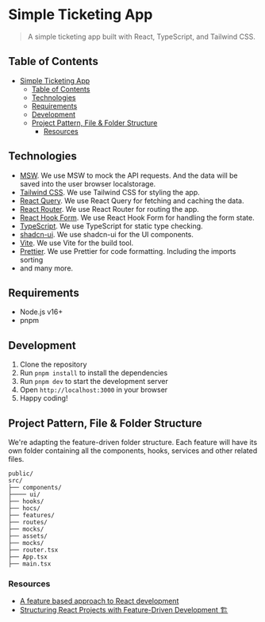 # Simple Ticketing App

> A simple ticketing app built with React, TypeScript, and Tailwind CSS.


## Table of Contents

- [Simple Ticketing App](#simple-ticketing-app)
  - [Table of Contents](#table-of-contents)
  - [Technologies](#technologies)
  - [Requirements](#requirements)
  - [Development](#development)
  - [Project Pattern, File \& Folder Structure](#project-pattern-file--folder-structure)
    - [Resources](#resources)

## Technologies

- [MSW](https://mswjs.io/). We use MSW to mock the API requests. And the data will be saved into the user browser localstorage.
- [Tailwind CSS](https://tailwindcss.com/). We use Tailwind CSS for styling the app.
- [React Query](https://react-query.tanstack.com/). We use React Query for fetching and caching the data.
- [React Router](https://reactrouter.com/). We use React Router for routing the app.
- [React Hook Form](https://react-hook-form.com/). We use React Hook Form for handling the form state.
- [TypeScript](https://www.typescriptlang.org/). We use TypeScript for static type checking.
- [shadcn-ui](https://ui.shadcn.com/). We use shadcn-ui for the UI components.
- [Vite](https://vitejs.dev/). We use Vite for the build tool.
- [Prettier](https://prettier.io/). We use Prettier for code formatting. Including the imports sorting
- and many more.

## Requirements

- Node.js v16+
- pnpm

## Development

1. Clone the repository
2. Run `pnpm install` to install the dependencies
3. Run `pnpm dev` to start the development server
4. Open `http://localhost:3000` in your browser
5. Happy coding!

## Project Pattern, File & Folder Structure

We're adapting the feature-driven folder structure. Each feature will have its own folder containing all the components, hooks, services and other related files.

```
public/
src/
├── components/
├──── ui/
├── hooks/
├── hocs/
├── features/
├── routes/
├── mocks/
├── assets/
├── mocks/
├── router.tsx
├── App.tsx
├── main.tsx
```

### Resources
- [A feature based approach to React development](https://ryanlanciaux.com/blog/2017/08/20/a-feature-based-approach-to-react-development/)
- [Structuring React Projects with Feature-Driven Development 🏗️](https://medium.com/@Evelyn.Taylor/structuring-react-projects-with-feature-driven-development-%EF%B8%8F-b671ee898145)
